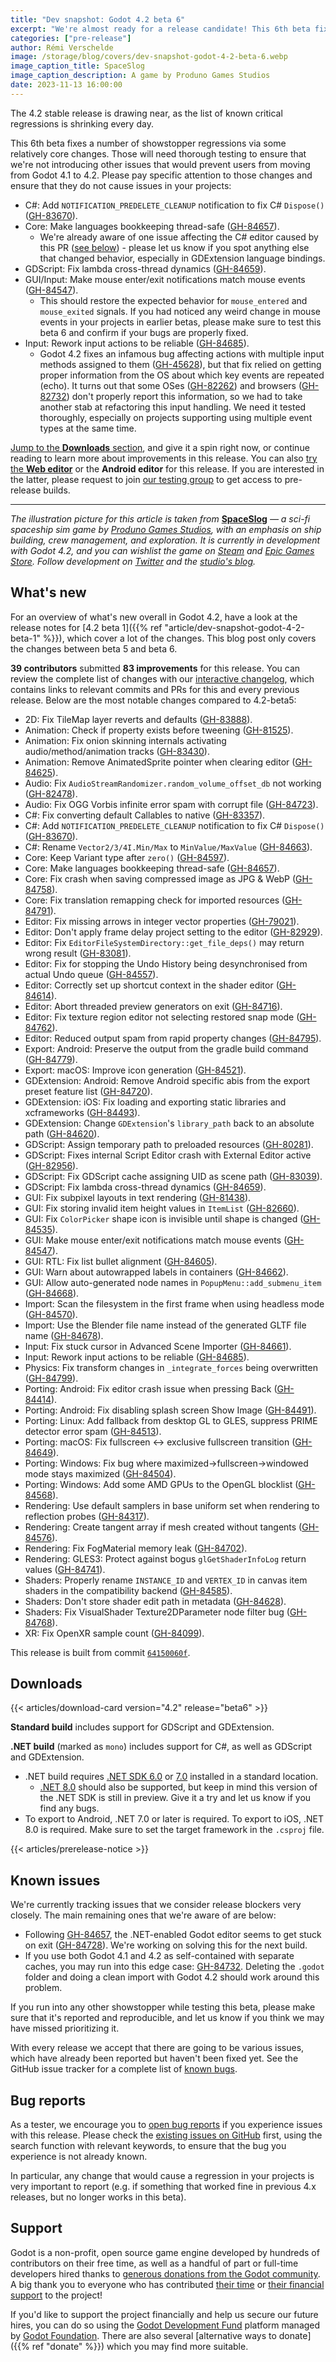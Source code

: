 ```yaml
---
title: "Dev snapshot: Godot 4.2 beta 6"
excerpt: "We're almost ready for a release candidate! This 6th beta fixes a number of regressions via some relatively core changes which will need thorough testing."
categories: ["pre-release"]
author: Rémi Verschelde
image: /storage/blog/covers/dev-snapshot-godot-4-2-beta-6.webp
image_caption_title: SpaceSlog
image_caption_description: A game by Produno Games Studios
date: 2023-11-13 16:00:00
---
```


The 4.2 stable release is drawing near, as the list of known critical regressions is shrinking every day.

This 6th beta fixes a number of showstopper regressions via some relatively core changes. Those will need thorough testing to ensure that we're not introducing other issues that would prevent users from moving from Godot 4.1 to 4.2. Please pay specific attention to those changes and ensure that they do not cause issues in your projects:

- C#: Add `NOTIFICATION_PREDELETE_CLEANUP` notification to fix C# `Dispose()` ([GH-83670](https://github.com/godotengine/godot/pull/83670)).
- Core: Make languages bookkeeping thread-safe ([GH-84657](https://github.com/godotengine/godot/pull/84657)).
  * We're already aware of one issue affecting the C# editor caused by this PR ([see below](#known-issues)) - please let us know if you spot anything else that changed behavior, especially in GDExtension language bindings.
- GDScript: Fix lambda cross-thread dynamics ([GH-84659](https://github.com/godotengine/godot/pull/84659)).
- GUI/Input: Make mouse enter/exit notifications match mouse events ([GH-84547](https://github.com/godotengine/godot/pull/84547)).
  * This should restore the expected behavior for `mouse_entered` and `mouse_exited` signals. If you had noticed any weird change in mouse events in your projects in earlier betas, please make sure to test this beta 6 and confirm if your bugs are properly fixed.
- Input: Rework input actions to be reliable ([GH-84685](https://github.com/godotengine/godot/pull/84685)).
  * Godot 4.2 fixes an infamous bug affecting actions with multiple input methods assigned to them ([GH-45628](https://github.com/godotengine/godot/issues/45628)), but that fix relied on getting proper information from the OS about which key events are repeated (echo). It turns out that some OSes ([GH-82262](https://github.com/godotengine/godot/issues/82262)) and browsers ([GH-82732](https://github.com/godotengine/godot/issues/82732)) don't properly report this information, so we had to take another stab at refactoring this input handling. We need it tested thoroughly, especially on projects supporting using multiple event types at the same time.

[Jump to the **Downloads** section](#downloads), and give it a spin right now, or continue reading to learn more about improvements in this release. You can also [try the **Web editor**](https://editor.godotengine.org/releases/4.2.beta6/) or the **Android editor** for this release. If you are interested in the latter, please request to join [our testing group](https://groups.google.com/g/godot-testers) to get access to pre-release builds.

-----

*The illustration picture for this article is taken from* [**SpaceSlog**](https://store.steampowered.com/app/2133570/SpaceSlog/) *— a sci-fi spaceship sim game by [Produno Games Studios](https://produnogames.com/), with an emphasis on ship building, crew management, and exploration. It is currently in development with Godot 4.2, and you can wishlist the game on [Steam](https://store.steampowered.com/app/2133570/SpaceSlog/) and [Epic Games Store](https://store.epicgames.com/en-US/p/spaceslog-9f9162). Follow development on [Twitter](https://twitter.com/ProdunoGames) and the [studio's blog](https://produnogames.com/blog/).*

## What's new

For an overview of what's new overall in Godot 4.2, have a look at the release notes for [4.2 beta 1]({{% ref "article/dev-snapshot-godot-4-2-beta-1" %}}), which cover a lot of the changes. This blog post only covers the changes between beta 5 and beta 6.

**39 contributors** submitted **83 improvements** for this release. You can review the complete list of changes with our [interactive changelog](https://godotengine.github.io/godot-interactive-changelog/#4.2-beta6), which contains links to relevant commits and PRs for this and every previous release. Below are the most notable changes compared to 4.2-beta5:

- 2D: Fix TileMap layer reverts and defaults ([GH-83888](https://github.com/godotengine/godot/pull/83888)).
- Animation: Check if property exists before tweening ([GH-81525](https://github.com/godotengine/godot/pull/81525)).
- Animation: Fix onion skinning internals activating audio/method/animation tracks ([GH-83430](https://github.com/godotengine/godot/pull/83430)).
- Animation: Remove AnimatedSprite pointer when clearing editor ([GH-84625](https://github.com/godotengine/godot/pull/84625)).
- Audio: Fix `AudioStreamRandomizer.random_volume_offset_db` not working ([GH-82478](https://github.com/godotengine/godot/pull/82478)).
- Audio: Fix OGG Vorbis infinite error spam with corrupt file ([GH-84723](https://github.com/godotengine/godot/pull/84723)).
- C#: Fix converting default Callables to native ([GH-83357](https://github.com/godotengine/godot/pull/83357)).
- C#: Add `NOTIFICATION_PREDELETE_CLEANUP` notification to fix C# `Dispose()` ([GH-83670](https://github.com/godotengine/godot/pull/83670)).
- C#: Rename `Vector2/3/4I.Min/Max` to `MinValue/MaxValue` ([GH-84663](https://github.com/godotengine/godot/pull/84663)).
- Core: Keep Variant type after `zero()` ([GH-84597](https://github.com/godotengine/godot/pull/84597)).
- Core: Make languages bookkeeping thread-safe ([GH-84657](https://github.com/godotengine/godot/pull/84657)).
- Core: Fix crash when saving compressed image as JPG & WebP ([GH-84758](https://github.com/godotengine/godot/pull/84758)).
- Core: Fix translation remapping check for imported resources ([GH-84791](https://github.com/godotengine/godot/pull/84791)).
- Editor: Fix missing arrows in integer vector properties ([GH-79021](https://github.com/godotengine/godot/pull/79021)).
- Editor: Don't apply frame delay project setting to the editor ([GH-82929](https://github.com/godotengine/godot/pull/82929)).
- Editor: Fix `EditorFileSystemDirectory::get_file_deps()` may return wrong result ([GH-83081](https://github.com/godotengine/godot/pull/83081)).
- Editor: Fix for stopping the Undo History being desynchronised from actual Undo queue ([GH-84557](https://github.com/godotengine/godot/pull/84557)).
- Editor: Correctly set up shortcut context in the shader editor ([GH-84614](https://github.com/godotengine/godot/pull/84614)).
- Editor: Abort threaded preview generators on exit ([GH-84716](https://github.com/godotengine/godot/pull/84716)).
- Editor: Fix texture region editor not selecting restored snap mode ([GH-84762](https://github.com/godotengine/godot/pull/84762)).
- Editor: Reduced output spam from rapid property changes ([GH-84795](https://github.com/godotengine/godot/pull/84795)).
- Export: Android: Preserve the output from the gradle build command ([GH-84779](https://github.com/godotengine/godot/pull/84779)).
- Export: macOS: Improve icon generation ([GH-84521](https://github.com/godotengine/godot/pull/84521)).
- GDExtension: Android: Remove Android specific abis from the export preset feature list ([GH-84720](https://github.com/godotengine/godot/pull/84720)).
- GDExtension: iOS: Fix loading and exporting static libraries and xcframeworks ([GH-84493](https://github.com/godotengine/godot/pull/84493)).
- GDExtension: Change `GDExtension`'s `library_path` back to an absolute path ([GH-84620](https://github.com/godotengine/godot/pull/84620)).
- GDScript: Assign temporary path to preloaded resources ([GH-80281](https://github.com/godotengine/godot/pull/80281)).
- GDScript: Fixes internal Script Editor crash with External Editor active ([GH-82956](https://github.com/godotengine/godot/pull/82956)).
- GDScript: Fix GDScript cache assigning UID as scene path ([GH-83039](https://github.com/godotengine/godot/pull/83039)).
- GDScript: Fix lambda cross-thread dynamics ([GH-84659](https://github.com/godotengine/godot/pull/84659)).
- GUI: Fix subpixel layouts in text rendering ([GH-81438](https://github.com/godotengine/godot/pull/81438)).
- GUI: Fix storing invalid item height values in `ItemList` ([GH-82660](https://github.com/godotengine/godot/pull/82660)).
- GUI: Fix `ColorPicker` shape icon is invisible until shape is changed ([GH-84535](https://github.com/godotengine/godot/pull/84535)).
- GUI: Make mouse enter/exit notifications match mouse events ([GH-84547](https://github.com/godotengine/godot/pull/84547)).
- GUI: RTL: Fix list bullet alignment ([GH-84605](https://github.com/godotengine/godot/pull/84605)).
- GUI: Warn about autowrapped labels in containers ([GH-84662](https://github.com/godotengine/godot/pull/84662)).
- GUI: Allow auto-generated node names in `PopupMenu::add_submenu_item` ([GH-84668](https://github.com/godotengine/godot/pull/84668)).
- Import: Scan the filesystem in the first frame when using headless mode ([GH-84570](https://github.com/godotengine/godot/pull/84570)).
- Import: Use the Blender file name instead of the generated GLTF file name ([GH-84678](https://github.com/godotengine/godot/pull/84678)).
- Input: Fix stuck cursor in Advanced Scene Importer ([GH-84661](https://github.com/godotengine/godot/pull/84661)).
- Input: Rework input actions to be reliable ([GH-84685](https://github.com/godotengine/godot/pull/84685)).
- Physics: Fix transform changes in `_integrate_forces` being overwritten ([GH-84799](https://github.com/godotengine/godot/pull/84799)).
- Porting: Android: Fix editor crash issue when pressing Back ([GH-84414](https://github.com/godotengine/godot/pull/84414)).
- Porting: Android: Fix disabling splash screen Show Image ([GH-84491](https://github.com/godotengine/godot/pull/84491)).
- Porting: Linux: Add fallback from desktop GL to GLES, suppress PRIME detector error spam ([GH-84513](https://github.com/godotengine/godot/pull/84513)).
- Porting: macOS: Fix fullscreen <-> exclusive fullscreen transition ([GH-84649](https://github.com/godotengine/godot/pull/84649)).
- Porting: Windows: Fix bug where maximized->fullscreen->windowed mode stays maximized ([GH-84504](https://github.com/godotengine/godot/pull/84504)).
- Porting: Windows: Add some AMD GPUs to the OpenGL blocklist ([GH-84568](https://github.com/godotengine/godot/pull/84568)).
- Rendering: Use default samplers in base uniform set when rendering to reflection probes ([GH-84317](https://github.com/godotengine/godot/pull/84317)).
- Rendering: Create tangent array if mesh created without tangents ([GH-84576](https://github.com/godotengine/godot/pull/84576)).
- Rendering: Fix FogMaterial memory leak ([GH-84702](https://github.com/godotengine/godot/pull/84702)).
- Rendering: GLES3: Protect against bogus `glGetShaderInfoLog` return values ([GH-84741](https://github.com/godotengine/godot/pull/84741)).
- Shaders: Properly rename `INSTANCE_ID` and `VERTEX_ID` in canvas item shaders in the compatibility backend ([GH-84585](https://github.com/godotengine/godot/pull/84585)).
- Shaders: Don't store shader edit path in metadata ([GH-84628](https://github.com/godotengine/godot/pull/84628)).
- Shaders: Fix VisualShader Texture2DParameter node filter bug ([GH-84768](https://github.com/godotengine/godot/pull/84768)).
- XR: Fix OpenXR sample count ([GH-84099](https://github.com/godotengine/godot/pull/84099)).

This release is built from commit [`64150060f`](https://github.com/godotengine/godot/commit/64150060f89677eaf11229813ae6c5cf8a873802).

## Downloads

{{< articles/download-card version="4.2" release="beta6" >}}

**Standard build** includes support for GDScript and GDExtension.

**.NET build** (marked as `mono`) includes support for C#, as well as GDScript and GDExtension.
- .NET build requires [.NET SDK 6.0](https://dotnet.microsoft.com/en-us/download/dotnet/6.0) or [7.0](https://dotnet.microsoft.com/en-us/download/dotnet/7.0) installed in a standard location.
  - [.NET 8.0](https://dotnet.microsoft.com/en-us/download/dotnet/8.0) should also be supported, but keep in mind this version of the .NET SDK is still in preview. Give it a try and let us know if you find any bugs.
- To export to Android, .NET 7.0 or later is required. To export to iOS, .NET 8.0 is required. Make sure to set the target framework in the `.csproj` file.

{{< articles/prerelease-notice >}}

## Known issues

We're currently tracking issues that we consider release blockers very closely. The main remaining ones that we're aware of are below:

- Following [GH-84657](https://github.com/godotengine/godot/pull/84657), the .NET-enabled Godot editor seems to get stuck on exit ([GH-84728](https://github.com/godotengine/godot/issues/84728)). We're working on solving this for the next build.
- If you use both Godot 4.1 and 4.2 as self-contained with separate caches, you may run into this edge case: [GH-84732](https://github.com/godotengine/godot/issues/84732). Deleting the `.godot` folder and doing a clean import with Godot 4.2 should work around this problem.

If you run into any other showstopper while testing this beta, please make sure that it's reported and reproducible, and let us know if you think we may have missed prioritizing it.

With every release we accept that there are going to be various issues, which have already been reported but haven't been fixed yet. See the GitHub issue tracker for a complete list of [known bugs](https://github.com/godotengine/godot/issues?q=is%3Aissue+is%3Aopen+label%3Abug+).

## Bug reports

As a tester, we encourage you to [open bug reports](https://github.com/godotengine/godot/issues) if you experience issues with this release. Please check the [existing issues on GitHub](https://github.com/godotengine/godot/issues) first, using the search function with relevant keywords, to ensure that the bug you experience is not already known.

In particular, any change that would cause a regression in your projects is very important to report (e.g. if something that worked fine in previous 4.x releases, but no longer works in this beta).

## Support

Godot is a non-profit, open source game engine developed by hundreds of contributors on their free time, as well as a handful of part or full-time developers hired thanks to [generous donations from the Godot community](https://fund.godotengine.org/). A big thank you to everyone who has contributed [their time](https://github.com/godotengine/godot/blob/master/AUTHORS.md) or [their financial support](https://github.com/godotengine/godot/blob/master/DONORS.md) to the project!

If you'd like to support the project financially and help us secure our future hires, you can do so using the [Godot Development Fund](https://fund.godotengine.org/) platform managed by [Godot Foundation](https://godot.foundation/). There are also several [alternative ways to donate]({{% ref "donate" %}}) which you may find more suitable.
